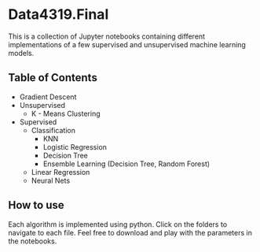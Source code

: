 # Data4319.Final
This is a collection of Jupyter notebooks containing different implementations of a few supervised and unsupervised machine learning models.

## Table of Contents
- Gradient Descent 
- Unsupervised 
    - K - Means Clustering
- Supervised
    - Classification
        - KNN
        - Logistic Regression
        - Decision Tree
        - Ensemble Learning (Decision Tree, Random Forest)
    - Linear Regression
    - Neural Nets

##  How to use
Each algorithm is implemented using python. Click on the folders to navigate to each file. Feel free to download and play with the parameters in the notebooks.
